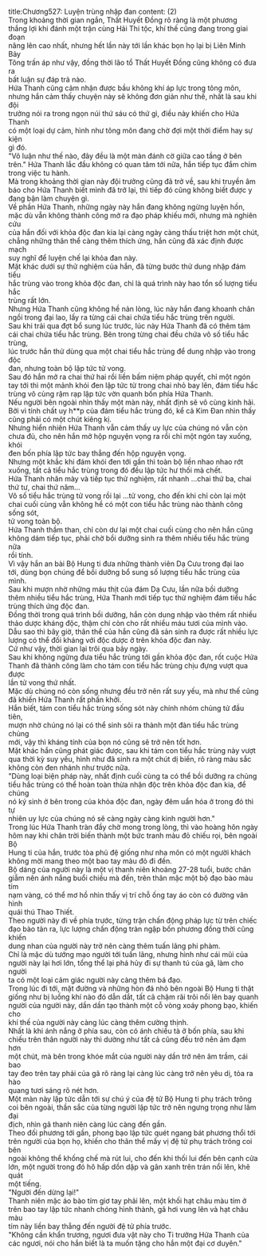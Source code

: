 title:Chương527: Luyện trùng nhập đan
content:
(2)<br>Trong khoảng thời gian ngắn, Thất Huyết Đồng rõ ràng là một phương<br>thắng lợi khi đánh một trận cùng Hải Thi tộc, khí thế cũng đang trong giai đoạn<br>nâng lên cao nhất, nhưng hết lần này tới lần khác bọn họ lại bị Liên Minh Bảy<br>Tông trấn áp như vậy, đồng thời lão tổ Thất Huyết Đồng cũng không có đưa ra<br>bất luận sự đáp trả nào.<br>Hứa Thanh cũng cảm nhận được bầu không khí áp lực trong tông môn,<br>nhưng hắn cảm thấy chuyện này sẽ không đơn giản như thế, nhất là sau khi đội<br>trưởng nói ra trong ngọn núi thứ sáu có thứ gì, điều này khiến cho Hứa Thanh<br>có một loại dự cảm, hình như tông môn đang chờ đợi một thời điểm hay sự kiện<br>gì đó.<br>"Vô luận như thế nào, đây đều là một màn đánh cờ giữa cao tầng ở bên<br>trên." Hứa Thanh lắc đầu không có quan tâm tới nữa, hắn tiếp tục đắm chìm<br>trong việc tu hành.<br>Mà trong khoảng thời gian này đội trưởng cũng đã trở về, sau khi truyền âm<br>báo cho Hứa Thanh biết mình đã trở lại, thì tiếp đó cũng không biết được y<br>đang bận làm chuyện gì.<br>Về phần Hứa Thanh, những ngày này hắn đang không ngừng luyện hồn,<br>mặc dù vẫn không thành công mở ra đạo pháp khiếu mới, nhưng mà nghiên cứu<br>của hắn đối với khỏa độc đan kia lại càng ngày càng thấu triệt hơn một chút,<br>chẳng những thân thể càng thêm thích ứng, hắn cũng đã xác định được mạch<br>suy nghĩ để luyện chế lại khỏa đan này.<br>Mặt khác dưới sự thử nghiệm của hắn, đã từng bước thử dung nhập đám tiểu<br>hắc trùng vào trong khỏa độc đan, chỉ là quá trình này hao tổn số lượng tiểu hắc<br>trùng rất lớn.<br>Nhưng Hứa Thanh cũng không hề nản lòng, lúc này hắn đang khoanh chân<br>ngồi trong đại lao, lấy ra từng cái chai chứa tiểu hắc trùng trên người.<br>Sau khi trải qua đợt bổ sung lúc trước, lúc này Hứa Thanh đã có thêm tám<br>cái chai chứa tiểu hắc trùng. Bên trong từng chai đều chứa vô số tiểu hắc trùng,<br>lúc trước hắn thử dùng qua một chai tiểu hắc trùng để dung nhập vào trong độc<br>đan, nhưng toàn bộ lập tức tử vong.<br>Sau đó hắn mở ra chai thứ hai rồi liền bấm niệm pháp quyết, chỉ một ngón<br>tay tới thì một mảnh khói đen lập tức từ trong chai nhỏ bay lên, đám tiểu hắc<br>trùng vô cùng rậm rạp lập tức vờn quanh bốn phía Hứa Thanh.<br>Nếu người bên ngoài nhìn thấy một màn này, nhất định sẽ vô cùng kinh hãi.<br>Bởi vì tính chất uy h**p của đám tiểu hắc trùng đó, kể cả Kim Đan nhìn thấy<br>cũng phải có một chút kiêng kị.<br>Nhưng hiển nhiên Hứa Thanh vẫn cảm thấy uy lực của chúng nó vẫn còn<br>chưa đủ, cho nên hắn mở hộp nguyện vọng ra rồi chỉ một ngón tay xuống, khói<br>đen bốn phía lập tức bay thẳng đến hộp nguyện vọng.<br>Nhưng một khắc khi đám khói đen tới gần thì toàn bộ liền nhao nhao rớt<br>xuống, tất cả tiểu hắc trùng trong đó đều lập tức hư thối mà chết.<br>Hứa Thanh nhăn mày và tiếp tục thử nghiệm, rất nhanh …chai thứ ba, chai<br>thứ tư, chai thứ năm...<br>Vô số tiểu hắc trùng tử vong rồi lại …tử vong, cho đến khi chỉ còn lại một<br>chai cuối cùng vẫn không hề có một con tiểu hắc trùng nào thành công sống sót,<br>tử vong toàn bộ.<br>Hứa Thanh thầm than, chỉ còn dư lại một chai cuối cùng cho nên hắn cũng<br>không dám tiếp tục, phải chờ bồi dưỡng sinh ra thêm nhiều tiểu hắc trùng nữa<br>rồi tính.<br>Vì vậy hắn an bài Bộ Hung ti đưa những thành viên Dạ Cưu trong đại lao<br>tới, dùng bọn chúng để bồi dưỡng bổ sung số lượng tiểu hắc trùng của mình.<br>Sau khi mượn nhờ những máu thịt của đám Dạ Cưu, lần nữa bồi dưỡng<br>thêm nhiều tiểu hắc trùng, Hứa Thanh mới tiếp tục thử nghiệm đám tiểu hắc<br>trùng thích ứng độc đan.<br>Đồng thời trong quá trình bồi dưỡng, hắn còn dung nhập vào thêm rất nhiều<br>thảo dược kháng độc, thậm chí còn cho rất nhiều máu tươi của mình vào.<br>Dẫu sao thì bây giờ, thân thể của hắn cũng đã sản sinh ra được rất nhiều lực<br>lượng có thể đối kháng với độc dược ở trên khỏa độc đan này.<br>Cứ như vậy, thời gian lại trôi qua bảy ngày.<br>Sau khi không ngừng đưa tiểu hắc trùng tới gần khỏa độc đan, rốt cuộc Hứa<br>Thanh đã thành công làm cho tám con tiểu hắc trùng chịu đựng vượt qua được<br>lần tử vong thứ nhất.<br>Mặc dù chúng nó còn sống nhưng đều trở nên rất suy yếu, mà như thế cũng<br>đã khiến Hứa Thanh rất phấn khởi.<br>Hắn biết, tám con tiểu hắc trùng sống sót này chính nhóm chủng tử đầu tiên,<br>mượn nhờ chúng nó lại có thể sinh sôi ra thành một đàn tiểu hắc trùng chủng<br>mới, vậy thì kháng tính của bọn nó cũng sẽ trở nên tốt hơn.<br>Mặt khác hắn cũng phát giác được, sau khi tám con tiểu hắc trùng này vượt<br>qua thời kỳ suy yếu, hình như đã sinh ra một chút dị biến, rõ ràng màu sắc<br>không còn đen nhánh như trước nữa.<br>"Dùng loại biện pháp này, nhất định cuối cùng ta có thể bồi dưỡng ra chủng<br>tiểu hắc trùng có thể hoàn toàn thừa nhận độc trên khỏa độc đan kia, để chúng<br>nó ký sinh ở bên trong của khỏa độc đan, ngày đêm uẩn hóa ở trong đó thì tự<br>nhiên uy lực của chúng nó sẽ càng ngày càng kinh người hơn."<br>Trong lúc Hứa Thanh tràn đầy chờ mong trong lòng, thì vào hoàng hôn ngày<br>hôm nay khi chân trời biến thành một bức tranh màu đỏ chiếu rọi, bên ngoài Bộ<br>Hung ti của hắn, trước tòa phủ đệ giống như nha môn có một người khách<br>không mời mang theo một bao tay màu đỏ đi đến.<br>Bộ dáng của người này là một vị thanh niên khoảng 27-28 tuổi, bước chân<br>giẫm nên ánh nắng buổi chiều mà đến, trên thân mặc một bộ đạo bào màu tím<br>nạm vàng, có thể mơ hồ nhìn thấy vị trí chỗ ống tay áo còn có đường vân hình<br>quái thú Thao Thiết.<br>Theo người này đi về phía trước, từng trận chấn động pháp lực từ trên chiếc<br>đạo bào tản ra, lực lượng chấn động tràn ngập bốn phương đồng thời cũng khiến<br>dung nhan của người này trở nên càng thêm tuấn lãng phi phàm.<br>Chỉ là mặc dù tướng mạo người tới tuấn lãng, nhưng hình như cái mũi của<br>người này lại hơi lớn, tổng thể lại phá hủy đi sự thanh tú của gã, làm cho người<br>ta có một loại cảm giác người này càng thêm bá đạo.<br>Trong lúc đi tới, mặt đường và những hòn đá nhỏ bên ngoài Bộ Hung ti thật<br>giống như bị luồng khí nào đó dẫn dắt, tất cả chậm rãi trôi nổi lên bay quanh<br>người của người này, dần dần tạo thành một cỗ vòng xoáy phong bạo, khiến cho<br>khí thế của người này càng lúc càng thêm cường thịnh.<br>Nhất là khi ánh nắng ở phía sau, còn có ánh chiều tà ở bốn phía, sau khi<br>chiếu trên thân người này thì dường như tất cả cũng đều trở nên ảm đạm hơn<br>một chút, mà bên trong khóe mắt của người này dần trở nên âm trầm, cái bao<br>tay đeo trên tay phải của gã rõ ràng lại càng lúc càng trở nên yêu dị, tỏa ra hào<br>quang tươi sáng rõ nét hơn.<br>Một màn này lập tức dẫn tới sự chú ý của đệ tử Bộ Hung ti phụ trách trông<br>coi bên ngoài, thần sắc của từng người lập tức trở nên ngưng trọng như lâm đại<br>địch, nhìn gã thanh niên càng lúc càng đến gần.<br>Theo đối phương tới gần, phong bạo lập tức quét ngang bát phương thổi tới<br>trên người của bọn họ, khiến cho thân thể mấy vị đệ tử phụ trách trông coi bên<br>ngoài không thể khống chế mà rút lui, cho đến khi thối lui đến bên cạnh cửa<br>lớn, một người trong đó hô hấp dồn dập và gân xanh trên trán nổi lên, khẽ quát<br>một tiếng.<br>"Người đến dừng lại!"<br>Thanh niên mặc áo bào tím giơ tay phải lên, một khối hạt châu màu tím ở<br>trên bao tay lập tức nhanh chóng hình thành, gã hơi vung lên và hạt châu màu<br>tím này liền bay thẳng đến người đệ tử phía trước.<br>"Không cần khẩn trương, ngươi đưa vật này cho Ti trưởng Hứa Thanh của<br>các ngươi, nói cho hắn biết là ta muốn tặng cho hắn một đại cơ duyên."